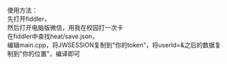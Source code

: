 使用方法：  
先打开fiddler，  
然后打开电脑版微信，用我在校园打一次卡  
在fiddler中查找heat/save.json，  
编辑main.cpp，将JWSESSION复制到"你的token"，将userId=&之后的数据复制到"你的位置"，编译即可
